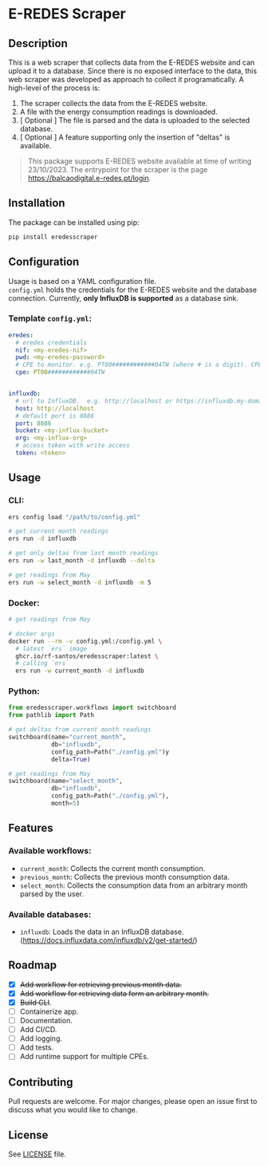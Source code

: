 # E-REDES Scraper
## Description
This is a web scraper that collects data from the E-REDES website and can upload it to a database.
Since there is no exposed interface to the data, this web scraper was developed as approach to collect it programatically.
A high-level of the process is:
1. The scraper collects the data from the E-REDES website.
2. A file with the energy consumption readings is downloaded.
3. [ Optional ] The file is parsed and the data is uploaded to the selected database. 
4. [ Optional ] A feature supporting only the insertion of "deltas" is available.

> This package supports E-REDES website available at time of writing 23/10/2023. 
> The entrypoint for the scraper is the page https://balcaodigital.e-redes.pt/login.

## Installation
The package can be installed using pip:
```bash
pip install eredesscraper
```

## Configuration
Usage is based on a YAML configuration file.  
`config.yml` holds the credentials for the E-REDES website and 
the database connection. Currently, **only InfluxDB is supported** as a database sink.  

### Template `config.yml`:
```yaml
eredes:
  # eredes credentials
  nif: <my-eredes-nif>
  pwd: <my-eredes-password>
  # CPE to monitor. e.g. PT00############04TW (where # is a digit). CPE can be found in your bill details
  cpe: PT00############04TW


influxdb:
  # url to InfluxDB.  e.g. http://localhost or https://influxdb.my-domain.com
  host: http://localhost
  # default port is 8086
  port: 8086
  bucket: <my-influx-bucket>
  org: <my-influx-org>
  # access token with write access
  token: <token>
```

## Usage
### CLI:
```bash
ers config load "/path/to/config.yml"

# get current month readings
ers run -d influxdb

# get only deltas from last month readings 
ers run -w last_month -d influxdb --delta

# get readings from May
ers run -w select_month -d influxdb -m 5
```

### Docker:
```bash
# get readings from May

# docker args
docker run --rm -v config.yml:/config.yml \
  # latest `ers` image
  ghcr.io/rf-santos/eredesscraper:latest \
  # calling `ers` 
  ers run -w current_month -d influxdb
```

### Python:

```python
from eredesscraper.workflows import switchboard
from pathlib import Path

# get deltas from current month readings
switchboard(name="current_month",
            db="influxdb",
            config_path=Path("./config.yml")y
            delta=True)

# get readings from May
switchboard(name="select_month",
            db="influxdb",
            config_path=Path("./config.yml"),
            month=5)
```

## Features
### Available workflows:
- `current_month`: Collects the current month consumption.
- `previous_month`: Collects the previous month consumption data.
- `select_month`: Collects the consumption data from an arbitrary month parsed by the user.

### Available databases:
- `influxdb`: Loads the data in an InfluxDB database. (https://docs.influxdata.com/influxdb/v2/get-started/)

## Roadmap
- [X] ~~Add workflow for retrieving previous month data.~~
- [X] ~~Add workflow for retrieving data form an arbitrary month.~~
- [X] ~~Build CLI~~.
- [ ] Containerize app.
- [ ] Documentation.
- [ ] Add CI/CD.
- [ ] Add logging.
- [ ] Add tests.
- [ ] Add runtime support for multiple CPEs.

## Contributing
Pull requests are welcome. For major changes, please open an issue first to discuss what you would like to change.

## License
See [LICENSE](LICENSE) file.
